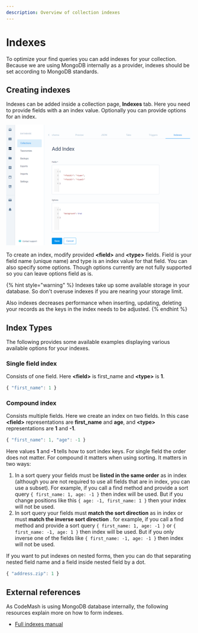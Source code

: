 ```yaml
---
description: Overview of collection indexes
---
```


# Indexes

To optimize your find queries you can add indexes for your collection. Because we are using MongoDB internally as a provider, indexes should be set according to MongoDB standards.

## Creating indexes

Indexes can be added inside a collection page, **Indexes** tab. Here you need to provide fields with a an index value. Optionally you can provide options for an index.

![Index add view](../../../.gitbook/assets/indexes_1.png)

To create an index, modify provided **&lt;field&gt;** and **&lt;type&gt;** fields. Field is your field name \(unique name\) and type is an index value for that field. You can also specify some options. Though options currently are not fully supported so you can leave options field as is.

{% hint style="warning" %}
Indexes take up some available storage in your database. So don't overuse indexes if you are nearing your storage limit.

Also indexes decreases performance when inserting, updating, deleting your records as the keys in the index needs to be adjusted. 
{% endhint %}

## Index Types

The following provides some available examples displaying various available options for your indexes.

### **Single field index**

Consists of one field. Here **&lt;field&gt;** is first\_name and **&lt;type&gt;** is **1**.

```javascript
{ "first_name": 1 }
```

### **Compound index**

Consists multiple fields. Here we create an index on two fields. In this case **&lt;field&gt;** representations are **first\_name** and **age**, and **&lt;type&gt;** representations are **1** and **-1**.

```javascript
{ "first_name": 1, "age": -1 }
```

Here values **1** and **-1** tells how to sort index keys. For single field the order does not matter. For compound it matters when using sorting. It matters in two ways:

1. In a sort query your fields must be **listed in the same order** as in index \(although you are not required to use all fields that are in index, you can use a subset\). For example, if you call a find method and provide a sort query `{ first_name: 1, age: -1 }` then index will be used. But if you change positions like this `{ age: -1, first_name: 1 }` then your index will not be used.
2. In sort query your fields must **match the sort direction** as in index or must **match the inverse sort direction** . for example, if you call a find method and provide a sort query `{ first_name: 1, age: -1 }` or `{ first_name: -1, age: 1 }` then index will be used. But if you only inverse one of the fields like `{ first_name: -1, age: -1 }` then index will not be used. 

If you want to put indexes on nested forms, then you can do that separating nested field name and a field inside nested field by a dot.

```javascript
{ "address.zip": 1 }
```

## External references

As CodeMash is using MongoDB database internally, the following resources explain more on how to form indexes.

* [Full indexes manual](https://docs.mongodb.com/manual/indexes/)

